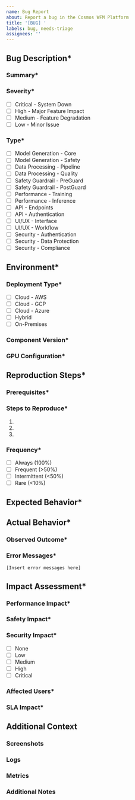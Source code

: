 ```yaml
---
name: Bug Report
about: Report a bug in the Cosmos WFM Platform
title: '[BUG] '
labels: bug, needs-triage
assignees: ''
---
```


<!--
Please complete this bug report template with as much detail as possible.
Fields marked with * are required.
-->

## Bug Description*

### Summary*
<!-- Provide a clear and concise description of the bug with specific impact details -->


### Severity*
<!-- Select the impact severity aligned with SLA requirements -->
- [ ] Critical - System Down
- [ ] High - Major Feature Impact
- [ ] Medium - Feature Degradation
- [ ] Low - Minor Issue

### Type*
<!-- Select the component/area where the bug occurs -->
- [ ] Model Generation - Core
- [ ] Model Generation - Safety
- [ ] Data Processing - Pipeline
- [ ] Data Processing - Quality
- [ ] Safety Guardrail - PreGuard
- [ ] Safety Guardrail - PostGuard
- [ ] Performance - Training
- [ ] Performance - Inference
- [ ] API - Endpoints
- [ ] API - Authentication
- [ ] UI/UX - Interface
- [ ] UI/UX - Workflow
- [ ] Security - Authentication
- [ ] Security - Data Protection
- [ ] Security - Compliance

## Environment*

### Deployment Type*
<!-- Select your deployment environment -->
- [ ] Cloud - AWS
- [ ] Cloud - GCP
- [ ] Cloud - Azure
- [ ] Hybrid
- [ ] On-Premises

### Component Version*
<!-- Format: {component_name}-v{major}.{minor}.{patch} (e.g., diffusion-v1.2.3) -->


### GPU Configuration*
<!-- Format: {gpu_type}x{count} - {memory}GB (e.g., H100x8 - 80GB) -->


## Reproduction Steps*

### Prerequisites*
<!-- List required setup including specific model configurations and data requirements -->


### Steps to Reproduce*
<!-- Provide numbered steps with expected intermediate results -->
1. 
2. 
3. 

### Frequency*
<!-- Select how often the bug occurs -->
- [ ] Always (100%)
- [ ] Frequent (>50%)
- [ ] Intermittent (<50%)
- [ ] Rare (<10%)

## Expected Behavior*
<!-- Reference specific requirements or documentation -->


## Actual Behavior*

### Observed Outcome*
<!-- Detailed description with specific metrics or measurements -->


### Error Messages*
<!-- Include full error stack trace or log snippets -->
```
[Insert error messages here]
```

## Impact Assessment*

### Performance Impact*
<!-- Quantify impact on system performance metrics -->


### Safety Impact*
<!-- Describe impact on safety guardrails and content filtering -->


### Security Impact*
<!-- Select security vulnerability assessment level -->
- [ ] None
- [ ] Low
- [ ] Medium
- [ ] High
- [ ] Critical

### Affected Users*
<!-- Describe user segments and estimated impact scope -->


### SLA Impact*
<!-- Detail impact on 99.9% availability SLA -->


## Additional Context

### Screenshots
<!-- Attach visual evidence of the issue -->


### Logs
<!-- Attach system logs following collection guidelines -->


### Metrics
<!-- Attach performance metrics and traces -->


### Additional Notes
<!-- Provide any additional context or investigation notes -->


<!-- 
For internal use:
- Priority will be automatically set based on Severity and Impact Assessment
- Security-related bugs will automatically notify the security team
- SLA-impacting bugs will trigger alerts to the operations team
-->